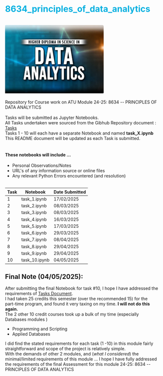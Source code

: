 # <font color = "sky blue">8634_principles_of_data_analytics</font>
</br>![Data Analytics](https://github.com/ngn73/4122_progamming_and_scripting/blob/main/resources/data_analytics.png?raw=true)</br></br>
Repository for Course work on ATU Module 24-25: 8634 -- PRINCIPLES OF DATA ANALYTICS
</br></br>
Tasks will be submitted as Jupyter Notebooks.</br>
All Tasks undertaken were sourced from the  Gibhub Repository document :  [Tasks](https://github.com/ianmcloughlin/principles_of_data_analytics/tree/main/assessment/tasks.md)
</br>
Tasks 1 - 10 will each have a separate Notebook and named **task_X.ipynb**</br>
This README document will be updated as each Task is submitted.</br>
</br>
#### These notebooks will include ...
- Personal Observations/Notes
- URL's of any information source or online files
- Any relevant Python Errors encountered (and resolution)
</br></br>

|Task|Notebook|Date Submitted|
|--------|--------|-----------|
|1 |task_1.ipynb|17/02/2025|
|2 |task_2.ipynb|08/03/2025|
|3 |task_3.ipynb|08/03/2025|
|4 |task_4.ipynb|16/03/2025|
|5 |task_5.ipynb|17/03/2025|
|6 |task_6.ipynb|29/03/2025|
|7 |task_7.ipynb|08/04/2025|
|8 |task_8.ipynb|29/04/2025|
|9 |task_9.ipynb|29/04/2025|
|10|task_10.ipynb|04/05/2025|


 
## Final Note (04/05/2025):  
After submitting the final Notebook for task #10, I hope I have addressed the requirements of [Tasks Document](https://github.com/ianmcloughlin/principles_of_data_analytics/tree/main/assessment/tasks.md).  
I had taken 25 credits this semester (over the recommended 15) for the part-time program, and found it very taxing on my time. **I will not do this again.**  
The 2 other 10 credit courses took up a bulk of my time (especially Databases modules  )
* Programming and Scripting
* Applied Databases

I did find the stated requirements for each task (1 -10) in this module fairly straightforward and scope of the project is relatively simple.   
With the demands of other 2 modules, and (*what I considered*) the minimal/limited requirements of this module ... I hope I have fully addressed the requirements of the final Assessment for this module 24-25: 8634 -- PRINCIPLES OF DATA ANALYTICS


